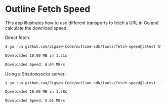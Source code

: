# Outline Fetch Speed

This app illustrates how to use different transports to fetch a URL in Go and calculate the download speed.

Direct fetch:

```sh
$ go run github.com/Jigsaw-Code/outline-sdk/tools/fetch-speed@latest http://speedtest.ftp.otenet.gr/files/test10Mb.db

Downloaded 10.00 MB in 1.51s

Downloaded Speed: 6.64 MB/s
```

Using a Shadowsocks server:

```sh
$ go run github.com/Jigsaw-Code/outline-sdk/tools/fetch-speed@latest -transport ss://[redacted]@[redacted]:80 http://speedtest.ftp.otenet.gr/files/test10Mb.db

Downloaded 10.00 MB in 1.78s

Downloaded Speed: 5.61 MB/s
```

